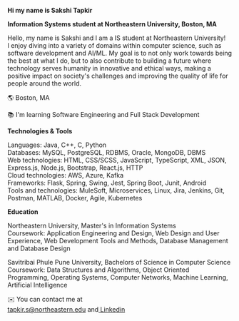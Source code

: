 **Hi my name is Sakshi Tapkir**

**Information Systems student at Northeastern University, Boston, MA**

Hello, my name is Sakshi and I am a IS student at Northeastern University! <br> I enjoy diving into a variety of domains within computer science, such as software development and AI/ML. My goal is to not only work towards being the best at what I do, but to also contribute to building a future where technology serves humanity in innovative and ethical ways, making a positive impact on society's challenges and improving the quality of life for people around the world.

🌎 Boston, MA

📚 I'm learning Software Engineering and Full Stack Development

**Technologies & Tools**

Languages: Java, C++, C, Python <br>
Databases: MySQL, PostgreSQL, RDBMS, Oracle, MongoDB, DBMS <br>
Web technologies: HTML, CSS/SCSS, JavaScript, TypeScript, XML, JSON, Express.js, Node.js, Bootstrap, React.js, HTTP <br>
Cloud technologies: AWS, Azure, Kafka <br>
Frameworks: Flask, Spring, Swing, Jest, Spring Boot, Junit, Android <br>
Tools and technologies: MuleSoft, Microservices, Linux, Jira, Jenkins, Git, Postman, MATLAB, Docker, Agile, Kubernetes <br>

**Education**

Northeastern University, Master's in Information Systems <br>
Coursework: Application Engineering and Design, Web Design and User Experience, Web Development Tools and Methods, Database Management and Database Design

Savitribai Phule Pune University, Bachelors of Science in Computer Science <br>
Coursework: Data Structures and Algorithms, Object Oriented Programming, Operating Systems, Computer Networks, Machine Learning, Artificial Intelligence

✉️ You can contact me at <br> tapkir.s@northeastern.edu and[ Linkedin](linkedin.com/in/sakshitapkir13)


